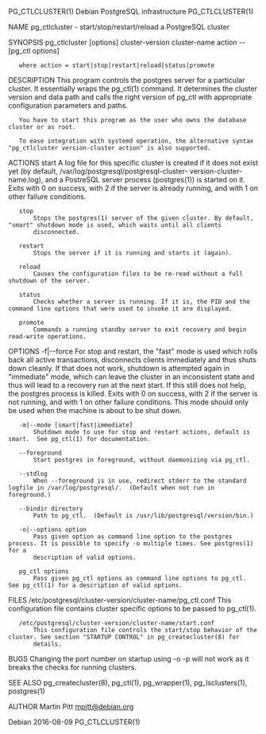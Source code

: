 PG_CTLCLUSTER(1)                                         Debian PostgreSQL infrastructure                                         PG_CTLCLUSTER(1)

NAME
       pg_ctlcluster - start/stop/restart/reload a PostgreSQL cluster

SYNOPSIS
       pg_ctlcluster [options] cluster-version cluster-name action -- [pg_ctl options]

       where action = start|stop|restart|reload|status|promote

DESCRIPTION
       This program controls the postgres server for a particular cluster. It essentially wraps the pg_ctl(1) command. It determines the cluster
       version and data path and calls the right version of pg_ctl with appropriate configuration parameters and paths.

       You have to start this program as the user who owns the database cluster or as root.

       To ease integration with systemd operation, the alternative syntax "pg_ctlcluster version-cluster action" is also supported.

ACTIONS
       start
           A log file for this specific cluster is created if it does not exist yet (by default, /var/log/postgresql/postgresql-cluster-
           version-cluster-name.log), and a PostreSQL server process (postgres(1)) is started on it. Exits with 0 on success, with 2 if the server
           is already running, and with 1 on other failure conditions.

       stop
           Stops the postgres(1) server of the given cluster. By default, "smart" shutdown mode is used, which waits until all clients
           disconnected.

       restart
           Stops the server if it is running and starts it (again).

       reload
           Causes the configuration files to be re-read without a full shutdown of the server.

       status
           Checks whether a server is running. If it is, the PID and the command line options that were used to invoke it are displayed.

       promote
           Commands a running standby server to exit recovery and begin read-write operations.

OPTIONS
       -f|--force
           For stop and restart, the "fast" mode is used which rolls back all active transactions, disconnects clients immediately and thus shuts
           down cleanly. If that does not work, shutdown is attempted again in "immediate" mode, which can leave the cluster in an inconsistent
           state and thus will lead to a recovery run at the next start. If this still does not help, the postgres process is killed.  Exits with
           0 on success, with 2 if the server is not running, and with 1 on other failure conditions. This mode should only be used when the
           machine is about to be shut down.

       -m|--mode [smart|fast|immediate]
           Shutdown mode to use for stop and restart actions, default is smart.  See pg_ctl(1) for documentation.

       --foreground
           Start postgres in foreground, without daemonizing via pg_ctl.

       --stdlog
           When --foreground is in use, redirect stderr to the standard logfile in /var/log/postgresql/.  (Default when not run in foreground.)

       --bindir directory
           Path to pg_ctl.  (Default is /usr/lib/postgresql/version/bin.)

       -o|--options option
           Pass given option as command line option to the postgres process. It is possible to specify -o multiple times. See postgres(1) for a
           description of valid options.

       pg_ctl options
           Pass given pg_ctl options as command line options to pg_ctl. See pg_ctl(1) for a description of valid options.

FILES
       /etc/postgresql/cluster-version/cluster-name/pg_ctl.conf
           This configuration file contains cluster specific options to be passed to pg_ctl(1).

       /etc/postgresql/cluster-version/cluster-name/start.conf
           This configuration file controls the start/stop behavior of the cluster. See section "STARTUP CONTROL" in pg_createcluster(8) for
           details.

BUGS
       Changing the port number on startup using -o -p will not work as it breaks the checks for running clusters.

SEE ALSO
       pg_createcluster(8), pg_ctl(1), pg_wrapper(1), pg_lsclusters(1), postgres(1)

AUTHOR
       Martin Pitt <mpitt@debian.org>

Debian                                                              2016-08-09                                                    PG_CTLCLUSTER(1)
